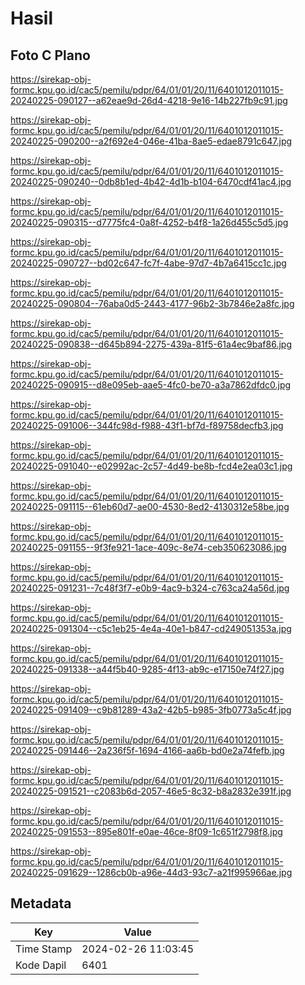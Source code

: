 # Hasil

## Foto C Plano

https://sirekap-obj-formc.kpu.go.id/cac5/pemilu/pdpr/64/01/01/20/11/6401012011015-20240225-090127--a62eae9d-26d4-4218-9e16-14b227fb9c91.jpg

https://sirekap-obj-formc.kpu.go.id/cac5/pemilu/pdpr/64/01/01/20/11/6401012011015-20240225-090200--a2f692e4-046e-41ba-8ae5-edae8791c647.jpg

https://sirekap-obj-formc.kpu.go.id/cac5/pemilu/pdpr/64/01/01/20/11/6401012011015-20240225-090240--0db8b1ed-4b42-4d1b-b104-6470cdf41ac4.jpg

https://sirekap-obj-formc.kpu.go.id/cac5/pemilu/pdpr/64/01/01/20/11/6401012011015-20240225-090315--d7775fc4-0a8f-4252-b4f8-1a26d455c5d5.jpg

https://sirekap-obj-formc.kpu.go.id/cac5/pemilu/pdpr/64/01/01/20/11/6401012011015-20240225-090727--bd02c647-fc7f-4abe-97d7-4b7a6415cc1c.jpg

https://sirekap-obj-formc.kpu.go.id/cac5/pemilu/pdpr/64/01/01/20/11/6401012011015-20240225-090804--76aba0d5-2443-4177-96b2-3b7846e2a8fc.jpg

https://sirekap-obj-formc.kpu.go.id/cac5/pemilu/pdpr/64/01/01/20/11/6401012011015-20240225-090838--d645b894-2275-439a-81f5-61a4ec9baf86.jpg

https://sirekap-obj-formc.kpu.go.id/cac5/pemilu/pdpr/64/01/01/20/11/6401012011015-20240225-090915--d8e095eb-aae5-4fc0-be70-a3a7862dfdc0.jpg

https://sirekap-obj-formc.kpu.go.id/cac5/pemilu/pdpr/64/01/01/20/11/6401012011015-20240225-091006--344fc98d-f988-43f1-bf7d-f89758decfb3.jpg

https://sirekap-obj-formc.kpu.go.id/cac5/pemilu/pdpr/64/01/01/20/11/6401012011015-20240225-091040--e02992ac-2c57-4d49-be8b-fcd4e2ea03c1.jpg

https://sirekap-obj-formc.kpu.go.id/cac5/pemilu/pdpr/64/01/01/20/11/6401012011015-20240225-091115--61eb60d7-ae00-4530-8ed2-4130312e58be.jpg

https://sirekap-obj-formc.kpu.go.id/cac5/pemilu/pdpr/64/01/01/20/11/6401012011015-20240225-091155--9f3fe921-1ace-409c-8e74-ceb350623086.jpg

https://sirekap-obj-formc.kpu.go.id/cac5/pemilu/pdpr/64/01/01/20/11/6401012011015-20240225-091231--7c48f3f7-e0b9-4ac9-b324-c763ca24a56d.jpg

https://sirekap-obj-formc.kpu.go.id/cac5/pemilu/pdpr/64/01/01/20/11/6401012011015-20240225-091304--c5c1eb25-4e4a-40e1-b847-cd249051353a.jpg

https://sirekap-obj-formc.kpu.go.id/cac5/pemilu/pdpr/64/01/01/20/11/6401012011015-20240225-091338--a44f5b40-9285-4f13-ab9c-e17150e74f27.jpg

https://sirekap-obj-formc.kpu.go.id/cac5/pemilu/pdpr/64/01/01/20/11/6401012011015-20240225-091409--c9b81289-43a2-42b5-b985-3fb0773a5c4f.jpg

https://sirekap-obj-formc.kpu.go.id/cac5/pemilu/pdpr/64/01/01/20/11/6401012011015-20240225-091446--2a236f5f-1694-4166-aa6b-bd0e2a74fefb.jpg

https://sirekap-obj-formc.kpu.go.id/cac5/pemilu/pdpr/64/01/01/20/11/6401012011015-20240225-091521--c2083b6d-2057-46e5-8c32-b8a2832e391f.jpg

https://sirekap-obj-formc.kpu.go.id/cac5/pemilu/pdpr/64/01/01/20/11/6401012011015-20240225-091553--895e801f-e0ae-46ce-8f09-1c651f2798f8.jpg

https://sirekap-obj-formc.kpu.go.id/cac5/pemilu/pdpr/64/01/01/20/11/6401012011015-20240225-091629--1286cb0b-a96e-44d3-93c7-a21f995966ae.jpg


## Metadata

| Key        | Value               |
| ---------- | ------------------- |
| Time Stamp | 2024-02-26 11:03:45 |
| Kode Dapil | 6401                |



